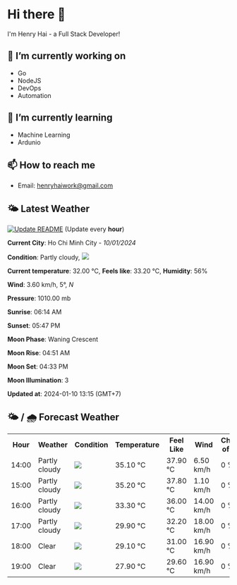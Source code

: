# Hi there 👋

I'm Henry Hai - a Full Stack Developer!

## 🔭 I’m currently working on

- Go
- NodeJS
- DevOps
- Automation

## 🌱 I’m currently learning

- Machine Learning
- Ardunio

## 📫 How to reach me

- Email: <henryhaiwork@gmail.com>

## 🌤️ Latest Weather
[![Update README](https://github.com/henry0hai/henry0hai/actions/workflows/udpateReadme.yml/badge.svg)](https://github.com/henry0hai/henry0hai/actions/workflows/udpateReadme.yml)
(Update every **hour**)
<!-- CURRENT_WEATHER:START -->
**Current City**: Ho Chi Minh City - *10/01/2024*

**Condition**: Partly cloudy, <img src="https://cdn.weatherapi.com/weather/64x64/day/116.png"/>

**Current temperature**: 32.00 °C, **Feels like**: 33.20 °C, **Humidity**: 56%

**Wind**: 3.60 km/h, 5°, *N*

**Pressure**: 1010.00 mb

**Sunrise**: 06:14 AM

**Sunset**: 05:47 PM

**Moon Phase**: Waning Crescent

**Moon Rise**: 04:51 AM

**Moon Set**: 04:33 PM

**Moon Illumination**: 3

**Updated at**: 2024-01-10 13:15 (GMT+7)<!-- CURRENT_WEATHER:END -->

## 🌤️ / 🌧️ Forecast Weather
<!-- FORECAST_WEATHER:START -->
<table>
		<tr>
			<th>Hour</th>
			<th>Weather</th>
			<th>Condition</th>
			<th>Temperature</th>
			<th>Feel Like</th>
			<th>Wind</th>
			<th>Chance of Rain</th>
		</tr>
				<tr>
					<td>14:00</td>
					<td>Partly cloudy</td>
					<td><img src='https://cdn.weatherapi.com/weather/64x64/day/116.png'/></td>
					<td>35.10 °C</td>
					<td>37.90 °C</td>
					<td>6.50 km/h</td>
					<td>0 %</td>
				</tr>
				<tr>
					<td>15:00</td>
					<td>Partly cloudy</td>
					<td><img src='https://cdn.weatherapi.com/weather/64x64/day/116.png'/></td>
					<td>35.20 °C</td>
					<td>37.80 °C</td>
					<td>1.10 km/h</td>
					<td>0 %</td>
				</tr>
				<tr>
					<td>16:00</td>
					<td>Partly cloudy</td>
					<td><img src='https://cdn.weatherapi.com/weather/64x64/day/116.png'/></td>
					<td>33.30 °C</td>
					<td>36.00 °C</td>
					<td>14.00 km/h</td>
					<td>0 %</td>
				</tr>
				<tr>
					<td>17:00</td>
					<td>Partly cloudy</td>
					<td><img src='https://cdn.weatherapi.com/weather/64x64/day/116.png'/></td>
					<td>29.90 °C</td>
					<td>32.20 °C</td>
					<td>18.00 km/h</td>
					<td>0 %</td>
				</tr>
				<tr>
					<td>18:00</td>
					<td>Clear</td>
					<td><img src='https://cdn.weatherapi.com/weather/64x64/night/113.png'/></td>
					<td>29.10 °C</td>
					<td>31.00 °C</td>
					<td>16.90 km/h</td>
					<td>0 %</td>
				</tr>
				<tr>
					<td>19:00</td>
					<td>Clear</td>
					<td><img src='https://cdn.weatherapi.com/weather/64x64/night/113.png'/></td>
					<td>27.90 °C</td>
					<td>29.60 °C</td>
					<td>16.90 km/h</td>
					<td>0 %</td>
				</tr>
</table>
<!-- FORECAST_WEATHER:END -->
